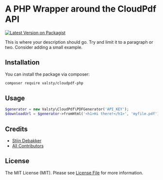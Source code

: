 # A PHP Wrapper around the CloudPdf API

[![Latest Version on Packagist](https://img.shields.io/packagist/v/Valsty/cloudpdf-php.svg?style=flat-square)](https://packagist.org/packages/Valsty/cloudpdf-php)


This is where your description should go. Try and limit it to a paragraph or two. Consider adding a small example.

## Installation

You can install the package via composer:

```bash
composer require valsty/cloudpdf-php
```

## Usage

```php
$generator = new Valsty\CloudPdf\PDFGenerator('API_KEY');
$downloadUrl = $generator->fromHtml('<h1>Hi there!</h1>', 'myfile.pdf');
```

## Credits

- [Stijn Debakker](https://github.com/QuibaX)
- [All Contributors](../../contributors)

## License

The MIT License (MIT). Please see [License File](LICENSE.md) for more information.
